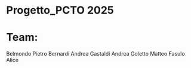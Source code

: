# Progetto_PCTO 2025

# Team:
Belmondo Pietro Bernardi Andrea Gastaldi Andrea Goletto Matteo Fasulo Alice

